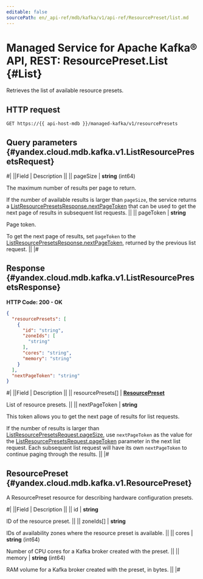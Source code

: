 ```yaml
---
editable: false
sourcePath: en/_api-ref/mdb/kafka/v1/api-ref/ResourcePreset/list.md
---
```


# Managed Service for Apache Kafka® API, REST: ResourcePreset.List {#List}

Retrieves the list of available resource presets.

## HTTP request

```
GET https://{{ api-host-mdb }}/managed-kafka/v1/resourcePresets
```

## Query parameters {#yandex.cloud.mdb.kafka.v1.ListResourcePresetsRequest}

#|
||Field | Description ||
|| pageSize | **string** (int64)

The maximum number of results per page to return.

If the number of available results is larger than `pageSize`, the service returns a [ListResourcePresetsResponse.nextPageToken](#yandex.cloud.mdb.kafka.v1.ListResourcePresetsResponse) that can be used to get the next page of results in subsequent list requests. ||
|| pageToken | **string**

Page token.

To get the next page of results, set `pageToken` to the [ListResourcePresetsResponse.nextPageToken](#yandex.cloud.mdb.kafka.v1.ListResourcePresetsResponse), returned by the previous list request. ||
|#

## Response {#yandex.cloud.mdb.kafka.v1.ListResourcePresetsResponse}

**HTTP Code: 200 - OK**

```json
{
  "resourcePresets": [
    {
      "id": "string",
      "zoneIds": [
        "string"
      ],
      "cores": "string",
      "memory": "string"
    }
  ],
  "nextPageToken": "string"
}
```

#|
||Field | Description ||
|| resourcePresets[] | **[ResourcePreset](#yandex.cloud.mdb.kafka.v1.ResourcePreset)**

List of resource presets. ||
|| nextPageToken | **string**

This token allows you to get the next page of results for list requests.

If the number of results is larger than [ListResourcePresetsRequest.pageSize](#yandex.cloud.mdb.kafka.v1.ListResourcePresetsRequest), use `nextPageToken` as the value for the [ListResourcePresetsRequest.pageToken](#yandex.cloud.mdb.kafka.v1.ListResourcePresetsRequest) parameter in the next list request.
Each subsequent list request will have its own `nextPageToken` to continue paging through the results. ||
|#

## ResourcePreset {#yandex.cloud.mdb.kafka.v1.ResourcePreset}

A ResourcePreset resource for describing hardware configuration presets.

#|
||Field | Description ||
|| id | **string**

ID of the resource preset. ||
|| zoneIds[] | **string**

IDs of availability zones where the resource preset is available. ||
|| cores | **string** (int64)

Number of CPU cores for a Kafka broker created with the preset. ||
|| memory | **string** (int64)

RAM volume for a Kafka broker created with the preset, in bytes. ||
|#